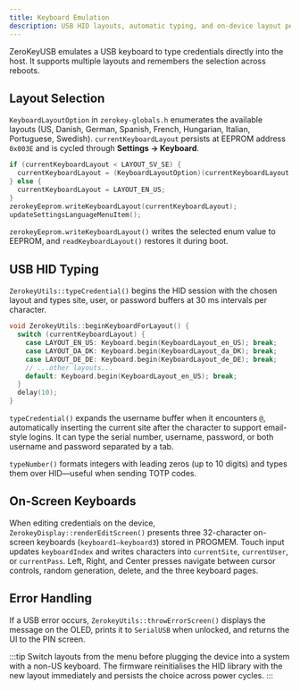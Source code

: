 ```yaml
---
title: Keyboard Emulation
description: USB HID layouts, automatic typing, and on-device layout persistence.
---
```


ZeroKeyUSB emulates a USB keyboard to type credentials directly into the host. It supports multiple layouts and remembers the selection across reboots.

## Layout Selection

`KeyboardLayoutOption` in `zerokey-globals.h` enumerates the available layouts (US, Danish, German, Spanish, French, Hungarian, Italian, Portuguese, Swedish). `currentKeyboardLayout` persists at EEPROM address `0x003E` and is cycled through **Settings → Keyboard**.

```cpp title="zerokey-menu.cpp::settingsLanguaje"
if (currentKeyboardLayout < LAYOUT_SV_SE) {
  currentKeyboardLayout = (KeyboardLayoutOption)(currentKeyboardLayout + 1);
} else {
  currentKeyboardLayout = LAYOUT_EN_US;
}
zerokeyEeprom.writeKeyboardLayout(currentKeyboardLayout);
updateSettingsLanguageMenuItem();
```

`zerokeyEeprom.writeKeyboardLayout()` writes the selected enum value to EEPROM, and `readKeyboardLayout()` restores it during boot.

## USB HID Typing

`ZerokeyUtils::typeCredential()` begins the HID session with the chosen layout and types site, user, or password buffers at 30 ms intervals per character.

```cpp title="zerokey-utils.cpp::ZerokeyUtils::typeCredential"
void ZerokeyUtils::beginKeyboardForLayout() {
  switch (currentKeyboardLayout) {
    case LAYOUT_EN_US: Keyboard.begin(KeyboardLayout_en_US); break;
    case LAYOUT_DA_DK: Keyboard.begin(KeyboardLayout_da_DK); break;
    case LAYOUT_DE_DE: Keyboard.begin(KeyboardLayout_de_DE); break;
    // ...other layouts...
    default: Keyboard.begin(KeyboardLayout_en_US); break;
  }
  delay(10);
}
```

`typeCredential()` expands the username buffer when it encounters `@`, automatically inserting the current site after the character to support email-style logins. It can type the serial number, username, password, or both username and password separated by a tab.

`typeNumber()` formats integers with leading zeros (up to 10 digits) and types them over HID—useful when sending TOTP codes.

## On-Screen Keyboards

When editing credentials on the device, `ZerokeyDisplay::renderEditScreen()` presents three 32-character on-screen keyboards (`keyboard1–keyboard3`) stored in PROGMEM. Touch input updates `keyboardIndex` and writes characters into `currentSite`, `currentUser`, or `currentPass`. Left, Right, and Center presses navigate between cursor controls, random generation, delete, and the three keyboard pages.

## Error Handling

If a USB error occurs, `ZerokeyUtils::throwErrorScreen()` displays the message on the OLED, prints it to `SerialUSB` when unlocked, and returns the UI to the PIN screen.

:::tip
Switch layouts from the menu before plugging the device into a system with a non-US keyboard. The firmware reinitialises the HID library with the new layout immediately and persists the choice across power cycles.
:::
